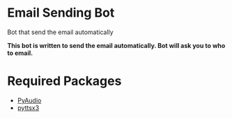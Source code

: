 # Email Sending Bot

 Bot that send the email automatically

**This bot is written to send the email automatically. Bot will ask you to who to email.**

# Required Packages

- [PyAudio](https://pypi.org/project/PyAudio/)
- [pyttsx3](https://pypi.org/project/pyttsx3/)
